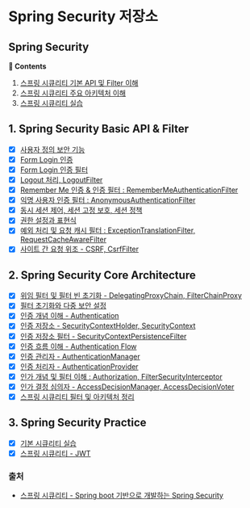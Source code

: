 # Spring Security 저장소

## **Spring Security**

**:book: Contents**
1. [스프링 시큐리티 기본 API 및 Filter 이해](#1-spring_security_api_filter)
2. [스프링 시큐리티 주요 아키텍처 이해](#2-spring_security_core_architecture)
3. [스프링 시큐리티 실습](#3-spring_security_src)

## 1. Spring Security Basic API & Filter
* [X] [사용자 정의 보안 기능](/)
* [X] [Form Login 인증](/)
* [X] [Form Login 인증 필터](/)
* [X] [Logout 처리, LogoutFilter](/)
* [X] [Remember Me 인증 & 인증 필터 : RememberMeAuthenticationFilter](/Chapter01/remember_me.md)
* [X] [익명 사용자 인증 필터 : AnonymousAuthenticationFilter](/Chapter01/anonymous.md)
* [X] [동시 세션 제어, 세션 고정 보호, 세션 정책](/Chapter01/concurrent_session_control.md)
* [X] [권한 설정과 표현식](/)
* [X] [예외 처리 및 요청 캐시 필터 : ExceptionTranslationFilter, RequestCacheAwareFilter](/)
* [X] [사이트 간 요청 위조 - CSRF, CsrfFilter](/) 

## 2. Spring Security Core Architecture
* [X] [위임 필터 및 필터 빈 초기화 - DelegatingProxyChain, FilterChainProxy](/)
* [X] [필터 초기화와 다중 보안 설정](/)
* [X] [인증 개념 이해 - Authentication](/)
* [X] [인증 저장소 - SecurityContextHolder, SecurityContext](/)
* [X] [인증 저장소 필터 - SecurityContextPersistenceFilter](/)
* [X] [인증 흐름 이해 - Authentication Flow](/)
* [X] [인증 관리자 - AuthenticationManager](/)
* [X] [인증 처리자 - AuthenticationProvider](/)
* [X] [인가 개념 및 필터 이해 : Authorization, FilterSecurityInterceptor](/)
* [X] [인가 결정 심의자 - AccessDecisionManager, AccessDecisionVoter](/)
* [X] [스프링 시큐리티 필터 및 아키텍처 정리](/)

## 3. Spring Security Practice

* [X] [기본 시큐리티 실습](/core-spring-security)
* [X] [스프링 시큐리티 - JWT](/spring-jwt)

### 출처

- [스프링 시큐리티 - Spring boot 기반으로 개발하는 Spring Security](https://www.inflearn.com/course/코어-스프링-시큐리티/dashboard)
